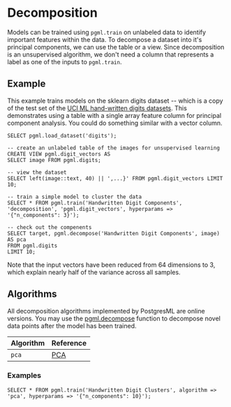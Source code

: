# Decomposition

Models can be trained using `pgml.train` on unlabeled data to identify important features within the data. To decompose a dataset into it's principal components, we can use the table or a view. Since decomposition is an unsupervised algorithm, we don't need a column that represents a label as one of the inputs to `pgml.train`.

## Example

This example trains models on the sklearn digits dataset -- which is a copy of the test set of the [UCI ML hand-written digits datasets](https://archive.ics.uci.edu/ml/datasets/Optical+Recognition+of+Handwritten+Digits). This demonstrates using a table with a single array feature column for principal component analysis. You could do something similar with a vector column.

```postgresql
SELECT pgml.load_dataset('digits');

-- create an unlabeled table of the images for unsupervised learning
CREATE VIEW pgml.digit_vectors AS
SELECT image FROM pgml.digits;

-- view the dataset
SELECT left(image::text, 40) || ',...}' FROM pgml.digit_vectors LIMIT 10;

-- train a simple model to cluster the data
SELECT * FROM pgml.train('Handwritten Digit Components', 'decomposition', 'pgml.digit_vectors', hyperparams => '{"n_components": 3}');

-- check out the compenents
SELECT target, pgml.decompose('Handwritten Digit Components', image) AS pca
FROM pgml.digits
LIMIT 10;
```

Note that the input vectors have been reduced from 64 dimensions to 3, which explain nearly half of the variance across all samples.

## Algorithms

All decomposition algorithms implemented by PostgresML are online versions. You may use the [pgml.decompose](/docs/open-source/pgml/api/pgml.decompose "mention") function to decompose novel data points after the model has been trained.

| Algorithm                 | Reference                                                                                                           |
|---------------------------|---------------------------------------------------------------------------------------------------------------------|
| `pca` | [PCA](https://scikit-learn.org/stable/modules/generated/sklearn.decomposition.PCA.html) |

### Examples

```postgresql
SELECT * FROM pgml.train('Handwritten Digit Clusters', algorithm => 'pca', hyperparams => '{"n_components": 10}');
```
